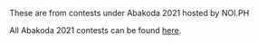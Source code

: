 These are from contests under Abakoda 2021 hosted by NOI.PH

All Abakoda 2021 contests can be found [here](https://codeforces.com/group/Sw3sdIlMPV/contests).
